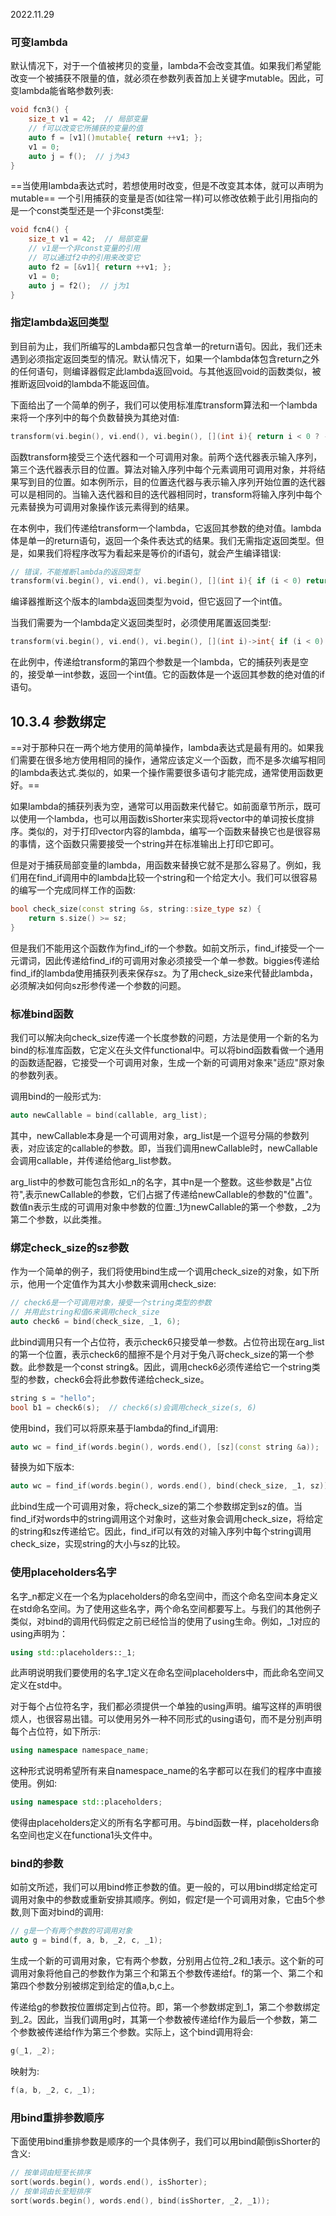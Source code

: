 2022.11.29



### 可变lambda
默认情况下，对于一个值被拷贝的变量，lambda不会改变其值。如果我们希望能改变一个被捕获不限量的值，就必须在参数列表首加上关键字mutable。因此，可变lambda能省略参数列表:

```c++
void fcn3() {
    size_t v1 = 42;  // 局部变量
    // f可以改变它所捕获的变量的值
    auto f = [v1]()mutable{ return ++v1; };
    v1 = 0;
    auto j = f();  // j为43
}
```

==当使用lambda表达式时，若想使用时改变，但是不改变其本体，就可以声明为mutable==
一个引用捕获的变量是否(如往常一样)可以修改依赖于此引用指向的是一个const类型还是一个非const类型:

```c++
void fcn4() {
    size_t v1 = 42;  // 局部变量
    // v1是一个非const变量的引用
    // 可以通过f2中的引用来改变它
    auto f2 = [&v1]{ return ++v1; };
    v1 = 0;
    auto j = f2();  // j为1
}
```

### 指定lambda返回类型
到目前为止，我们所编写的Lambda都只包含单一的return语句。因此，我们还未遇到必须指定返回类型的情况。默认情况下，如果一个lambda体包含return之外的任何语句，则编译器假定此lambda返回void。与其他返回void的函数类似，被推断返回void的lambda不能返回值。

下面给出了一个简单的例子，我们可以使用标准库transform算法和一个lambda来将一个序列中的每个负数替换为其绝对值:

```c++
transform(vi.begin(), vi.end(), vi.begin(), [](int i){ return i < 0 ? -i : i ;});
```

函数transform接受三个迭代器和一个可调用对象。前两个迭代器表示输入序列，第三个迭代器表示目的位置。算法对输入序列中每个元素调用可调用对象，并将结果写到目的位置。如本例所示，目的位置迭代器与表示输入序列开始位置的迭代器可以是相同的。当输入迭代器和目的迭代器相同时，transform将输入序列中每个元素替换为可调用对象操作该元素得到的结果。

在本例中，我们传递给transform一个lambda，它返回其参数的绝对值。lambda体是单一的return语句，返回一个条件表达式的结果。我们无需指定返回类型。但是，如果我们将程序改写为看起来是等价的if语句，就会产生编译错误:

```c++
// 错误，不能推断lambda的返回类型
transform(vi.begin(), vi.end(), vi.begin(), [](int i){ if (i < 0) return -i; else return i;});
```

编译器推断这个版本的lambda返回类型为void，但它返回了一个int值。

当我们需要为一个lambda定义返回类型时，必须使用尾置返回类型:

```c++
transform(vi.begin(), vi.end(), vi.begin(), [](int i)->int{ if (i < 0) return -i; else return i; });
```

在此例中，传递给transform的第四个参数是一个lambda，它的捕获列表是空的，接受单一int参数，返回一个int值。它的函数体是一个返回其参数的绝对值的if语句。

## 10.3.4 参数绑定
==对于那种只在一两个地方使用的简单操作，lambda表达式是最有用的。如果我们需要在很多地方使用相同的操作，通常应该定义一个函数，而不是多次编写相同的lambda表达式.类似的，如果一个操作需要很多语句才能完成，通常使用函数更好。==

如果lambda的捕获列表为空，通常可以用函数来代替它。如前面章节所示，既可以使用一个lambda，也可以用函数isShorter来实现将vector中的单词按长度排序。类似的，对于打印vector内容的lambda，编写一个函数来替换它也是很容易的事情，这个函数只需要接受一个string并在标准输出上打印它即可。

但是对于捕获局部变量的lambda，用函数来替换它就不是那么容易了。例如，我们用在find_if调用中的lambda比较一个string和一个给定大小。我们可以很容易的编写一个完成同样工作的函数:

```c++
bool check_size(const string &s, string::size_type sz) {
    return s.size() >= sz;
}
```

但是我们不能用这个函数作为find_if的一个参数。如前文所示，find_if接受一个一元谓词，因此传递给find_if的可调用对象必须接受一个单一参数。biggies传递给find_if的lambda使用捕获列表来保存sz。为了用check_size来代替此lambda，必须解决如何向sz形参传递一个参数的问题。

### 标准bind函数
我们可以解决向check_size传递一个长度参数的问题，方法是使用一个新的名为bind的标准库函数，它定义在头文件functional中。可以将bind函数看做一个通用的函数适配器，它接受一个可调用对象，生成一个新的可调用对象来"适应"原对象的参数列表。

调用bind的一般形式为:

```c++
auto newCallable = bind(callable, arg_list);
```

其中，newCallable本身是一个可调用对象，arg_list是一个逗号分隔的参数列表，对应该定的callable的参数。即，当我们调用newCallable时，newCallable会调用callable，并传递给他arg_list参数。

arg_list中的参数可能包含形如_n的名字，其中n是一个整数。这些参数是"占位符",表示newCallable的参数，它们占据了传递给newCallable的参数的"位置"。数值n表示生成的可调用对象中参数的位置:_1为newCallable的第一个参数，_2为第二个参数，以此类推。

### 绑定check_size的sz参数
作为一个简单的例子，我们将使用bind生成一个调用check_size的对象，如下所示，他用一个定值作为其大小参数来调用check_size:

```c++
// check6是一个可调用对象，接受一个string类型的参数
// 并用此string和值6来调用check_size
auto check6 = bind(check_size, _1, 6);
```

此bind调用只有一个占位符，表示check6只接受单一参数。占位符出现在arg_list的第一个位置，表示check6的醋擦不是个月对于兔八哥check_size的第一个参数。此参数是一个const string&。因此，调用check6必须传递给它一个string类型的参数，check6会将此参数传递给check_size。

```c++
string s = "hello";
bool b1 = check6(s);  // check6(s)会调用check_size(s, 6)
```

使用bind，我们可以将原来基于lambda的find_if调用:

```c++
auto wc = find_if(words.begin(), words.end(), [sz](const string &a));
```

替换为如下版本:

```c++
auto wc = find_if(words.begin(), words.end(), bind(check_size, _1, sz));
```

此bind生成一个可调用对象，将check_size的第二个参数绑定到sz的值。当find_if对words中的string调用这个对象时，这些对象会调用check_size，将给定的string和sz传递给它。因此，find_if可以有效的对输入序列中每个string调用check_size，实现string的大小与sz的比较。

### 使用placeholders名字
名字_n都定义在一个名为placeholders的命名空间中，而这个命名空间本身定义在std命名空间。为了使用这些名字，两个命名空间都要写上。与我们的其他例子类似，对bind的调用代码假定之前已经恰当的使用了using生命。例如，_1对应的using声明为：

```c++
using std::placeholders::_1;
```

此声明说明我们要使用的名字_1定义在命名空间placeholders中，而此命名空间又定义在std中。

对于每个占位符名字，我们都必须提供一个单独的using声明。编写这样的声明很烦人，也很容易出错。可以使用另外一种不同形式的using语句，而不是分别声明每个占位符，如下所示:

```c++
using namespace namespace_name;
```

这种形式说明希望所有来自namespace_name的名字都可以在我们的程序中直接使用。例如:

```c++
using namespace std::placeholders;
```

使得由placeholders定义的所有名字都可用。与bind函数一样，placeholders命名空间也定义在functiona1头文件中。

### bind的参数
如前文所述，我们可以用bind修正参数的值。更一般的，可以用bind绑定给定可调用对象中的参数或重新安排其顺序。例如，假定f是一个可调用对象，它由5个参数,则下面对bind的调用:

```c++
// g是一个有两个参数的可调用对象
auto g = bind(f, a, b, _2, c, _1);
```

生成一个新的可调用对象，它有两个参数，分别用占位符_2和_1表示。这个新的可调用对象将他自己的参数作为第三个和第五个参数传递给f。f的第一个、第二个和第四个参数分别被绑定到给定的值a,b,c上。

传递给g的参数按位置绑定到占位符。即，第一个参数绑定到_1，第二个参数绑定到_2。因此，当我们调用g时，其第一个参数被传递给f作为最后一个参数，第二个参数被传递给f作为第三个参数。实际上，这个bind调用将会:

```c++
g(_1, _2);
```

映射为:

```c++
f(a, b, _2, c, _1);
```

### 用bind重排参数顺序
下面使用bind重排参数是顺序的一个具体例子，我们可以用bind颠倒isShorter的含义:

```c++
// 按单词由短至长排序
sort(words.begin(), words.end(), isShorter);
// 按单词由长至短排序
sort(words.begin(), words.end(), bind(isShorter, _2, _1));
```
